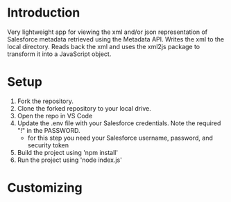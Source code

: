 # Introduction

Very lightweight app for viewing the xml and/or json representation of Salesforce metadata retrieved using the Metadata API. Writes the xml to the local directory. Reads back the xml and uses the xml2js package to transform it into a JavaScript object.

# Setup

1. Fork the repository.
2. Clone the forked repository to your local drive.
3. Open the repo in VS Code
4. Update the .env file with your Salesforce credentials. Note the required "!" in the PASSWORD.
	- for this step you need your Salesforce username, password, and security token
5. Build the project using 'npm install'
6. Run the project using 'node index.js'

# Customizing
